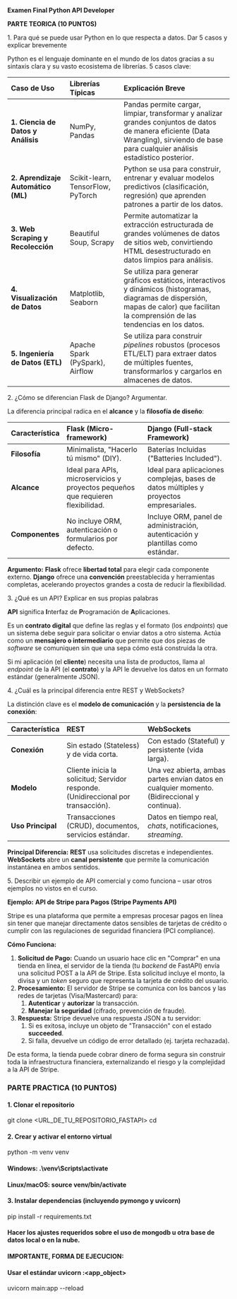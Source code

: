 **Examen Final  Python API Developer**

**PARTE TEORICA (10 PUNTOS)** 

1\. Para qué se puede usar Python en lo que respecta a datos. Dar 5 casos y explicar brevemente 

Python es el lenguaje dominante en el mundo de los datos gracias a su sintaxis clara y su vasto ecosistema de librerías. 5 casos clave:

|**Caso de Uso**|**Librerías Típicas**|**Explicación Breve**|
| :- | :- | :- |
|**1. Ciencia de Datos y Análisis**|NumPy, Pandas|Pandas permite cargar, limpiar, transformar y analizar grandes conjuntos de datos de manera eficiente (Data Wrangling), sirviendo de base para cualquier análisis estadístico posterior.|
|**2. Aprendizaje Automático (ML)**|Scikit-learn, TensorFlow, PyTorch|Python se usa para construir, entrenar y evaluar modelos predictivos (clasificación, regresión) que aprenden patrones a partir de los datos.|
|**3. Web Scraping y Recolección**|Beautiful Soup, Scrapy|Permite automatizar la extracción estructurada de grandes volúmenes de datos de sitios web, convirtiendo HTML desestructurado en datos limpios para análisis.|
|**4. Visualización de Datos**|Matplotlib, Seaborn|Se utiliza para generar gráficos estáticos, interactivos y dinámicos (histogramas, diagramas de dispersión, mapas de calor) que facilitan la comprensión de las tendencias en los datos.|
|**5. Ingeniería de Datos (ETL)**|Apache Spark (PySpark), Airflow|Se utiliza para construir *pipelines* robustos (procesos ETL/ELT) para extraer datos de múltiples fuentes, transformarlos y cargarlos en almacenes de datos.|

2\. ¿Cómo se diferencian Flask de Django? Argumentar. 

La diferencia principal radica en el **alcance** y la **filosofía de diseño**:

|**Característica**|**Flask (Micro-framework)**|**Django (Full-stack Framework)**|
| :- | :- | :- |
|**Filosofía**|Minimalista, "Hacerlo tú mismo" (DIY).|Baterías Incluidas ("Batteries Included").|
|**Alcance**|Ideal para APIs, microservicios y proyectos pequeños que requieren flexibilidad.|Ideal para aplicaciones complejas, bases de datos múltiples y proyectos empresariales.|
|**Componentes**|No incluye ORM, autenticación o formularios por defecto.|Incluye ORM, panel de administración, autenticación y plantillas como estándar.|


**Argumento:** **Flask** ofrece **libertad total** para elegir cada componente externo. **Django** ofrece una **convención** preestablecida y herramientas completas, acelerando proyectos grandes a costa de reducir la flexibilidad.

3\. ¿Qué es un API? Explicar en sus propias palabras 

**API** significa **I**nterfaz de **P**rogramación de **A**plicaciones.

Es un **contrato digital** que define las reglas y el formato (los *endpoints*) que un sistema debe seguir para solicitar o enviar datos a otro sistema. Actúa como un **mensajero o intermediario** que permite que dos piezas de *software* se comuniquen sin que una sepa cómo está construida la otra.

Si mi aplicación (el **cliente**) necesita una lista de productos, llama al *endpoint* de la API (el **contrato**) y la API le devuelve los datos en un formato estándar (generalmente JSON).

4\. ¿Cuál es la principal diferencia entre REST y WebSockets? 

La distinción clave es el **modelo de comunicación** y la **persistencia de la conexión**:

|Característica|REST|WebSockets|
| :- | :- | :- |
|**Conexión**|Sin estado (Stateless) y de vida corta.|Con estado (Stateful) y persistente (vida larga).|
|**Modelo**|Cliente inicia la solicitud; Servidor responde. (Unidireccional por transacción).|Una vez abierta, ambas partes envían datos en cualquier momento. (Bidireccional y continua).|
|**Uso Principal**|Transacciones (CRUD), documentos, servicios estándar.|Datos en tiempo real, *chats*, notificaciones, *streaming*.|

**Principal Diferencia:** **REST** usa solicitudes discretas e independientes. **WebSockets** abre un **canal persistente** que permite la comunicación instantánea en ambos sentidos.

5\. Describir un ejemplo de API comercial y como funciona – usar otros ejemplos no vistos en el curso. 

**Ejemplo:** **API de Stripe para Pagos (Stripe Payments API)**

Stripe es una plataforma que permite a empresas procesar pagos en línea sin tener que manejar directamente datos sensibles de tarjetas de crédito o cumplir con las regulaciones de seguridad financiera (PCI compliance).

**Cómo Funciona:**

1. **Solicitud de Pago:** Cuando un usuario hace clic en "Comprar" en una tienda en línea, el servidor de la tienda (tu *backend* de FastAPI) envía una solicitud POST a la API de Stripe. Esta solicitud incluye el monto, la divisa y un *token* seguro que representa la tarjeta de crédito del usuario.
1. **Procesamiento:** El servidor de Stripe se comunica con los bancos y las redes de tarjetas (Visa/Mastercard) para:
   1. **Autenticar** y **autorizar** la transacción.
   1. **Manejar la seguridad** (cifrado, prevención de fraude).
1. **Respuesta:** Stripe devuelve una respuesta JSON a tu servidor:
   1. Si es exitosa, incluye un objeto de "Transacción" con el estado **succeeded**.
   1. Si falla, devuelve un código de error detallado (ej. tarjeta rechazada).

De esta forma, la tienda puede cobrar dinero de forma segura sin construir toda la infraestructura financiera, externalizando el riesgo y la complejidad a la API de Stripe.


### PARTE PRACTICA (10 PUNTOS)

#### 1. Clonar el repositorio
git clone <URL_DE_TU_REPOSITORIO_FASTAPI>
cd <nombre-de-tu-repo-fastapi>

#### 2. Crear y activar el entorno virtual
python -m venv venv
#### Windows: .\venv\Scripts\activate
#### Linux/macOS: source venv/bin/activate

#### 3. Instalar dependencias (incluyendo pymongo y uvicorn)
pip install -r requirements.txt

#### Hacer los ajustes requeridos sobre el uso de mongodb u otra base de datos local o en la nube.

#### IMPORTANTE, FORMA DE EJECUCION:
#### Usar el estándar uvicorn <modulo>:<app_object>
uvicorn main:app --reload
